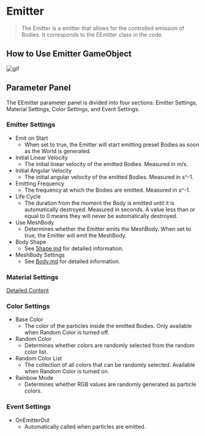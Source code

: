 # Emitter

> The Emitter is a emitter that allows for the controlled emission of Bodies. It corresponds to the EEmitter class in the code.

## How to Use Emitter GameObject

![gif](../../images/Emitter.gif)

## Parameter Panel

The EEmitter parameter panel is divided into four sections: Emitter Settings, Material Settings, Color Settings, and Event Settings.

### Emitter Settings

- Emit on Start
  - When set to true, the Emitter will start emitting preset Bodies as soon as the World is generated.
- Initial Linear Velocity
  - The initial linear velocity of the emitted Bodies. Measured in m/s.
- Initial Angular Velocity
  - The initial angular velocity of the emitted Bodies. Measured in s^-1.
- Emitting Frequency
  - The frequency at which the Bodies are emitted. Measured in s^-1.
- Life Cycle
  - The duration from the moment the Body is emitted until it is automatically destroyed. Measured in seconds. A value less than or equal to 0 means they will never be automatically destroyed.
- Use MeshBody
  - Determines whether the Emitter emits the MeshBody. When set to true, the Emitter will emit the MeshBody.
- Body Shape
  - See [Shape.md](../Concepts/Shape.md) for detailed information.
- MeshBody Settings
  - See [Body.md](Body.md) for detailed information.

### Material Settings

[Detailed Content](../Concepts/Material.md)

### Color Settings

- Base Color
  - The color of the particles inside the emitted Bodies. Only available when Random Color is turned off.
- Random Color
  - Determines whether colors are randomly selected from the random color list.
- Random Color List
  - The collection of all colors that can be randomly selected. Available when Random Color is turned on.
- Rainbow Mode
  - Determines whether RGB values are randomly generated as particle colors.

### Event Settings

- OnEmitterOut
  - Automatically called when particles are emitted.
